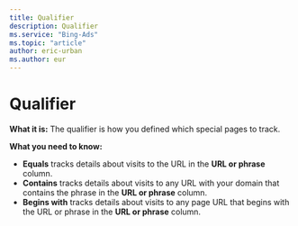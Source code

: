 ```yaml
---
title: Qualifier
description: Qualifier
ms.service: "Bing-Ads"
ms.topic: "article"
author: eric-urban
ms.author: eur
---
```


# Qualifier

**What it is:** The qualifier is how you defined which special pages to track.

**What you need to know:**
- **Equals** tracks details about visits to the URL in the **URL or phrase** column.
- **Contains** tracks details about visits to any URL with your domain that contains the phrase in the **URL or phrase** column.
- **Begins with** tracks details about visits to any page URL that begins with the URL or phrase in the **URL or phrase** column.


